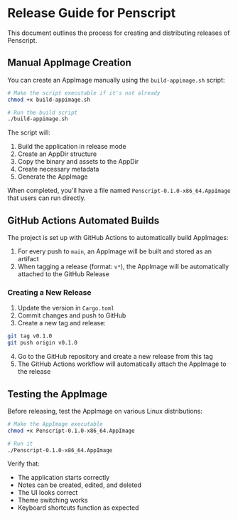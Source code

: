 # Release Guide for Penscript

This document outlines the process for creating and distributing releases of Penscript.

## Manual AppImage Creation

You can create an AppImage manually using the `build-appimage.sh` script:

```bash
# Make the script executable if it's not already
chmod +x build-appimage.sh

# Run the build script
./build-appimage.sh
```

The script will:
1. Build the application in release mode
2. Create an AppDir structure
3. Copy the binary and assets to the AppDir
4. Create necessary metadata
5. Generate the AppImage

When completed, you'll have a file named `Penscript-0.1.0-x86_64.AppImage` that users can run directly.

## GitHub Actions Automated Builds

The project is set up with GitHub Actions to automatically build AppImages:

1. For every push to `main`, an AppImage will be built and stored as an artifact
2. When tagging a release (format: `v*`), the AppImage will be automatically attached to the GitHub Release

### Creating a New Release

1. Update the version in `Cargo.toml`
2. Commit changes and push to GitHub
3. Create a new tag and release:

```bash
git tag v0.1.0
git push origin v0.1.0
```

4. Go to the GitHub repository and create a new release from this tag
5. The GitHub Actions workflow will automatically attach the AppImage to the release

## Testing the AppImage

Before releasing, test the AppImage on various Linux distributions:

```bash
# Make the AppImage executable
chmod +x Penscript-0.1.0-x86_64.AppImage

# Run it
./Penscript-0.1.0-x86_64.AppImage
```

Verify that:
- The application starts correctly
- Notes can be created, edited, and deleted
- The UI looks correct
- Theme switching works
- Keyboard shortcuts function as expected 